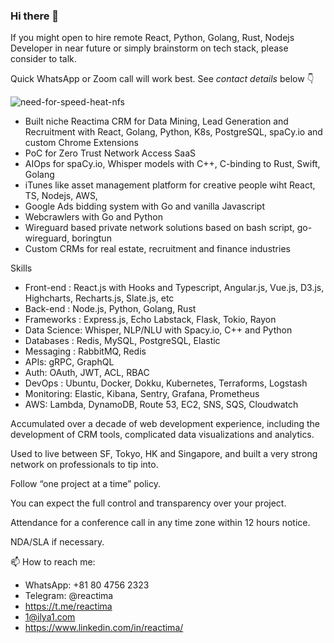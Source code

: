 ### Hi there 👋

If you might open to hire remote React, Python, Golang, Rust, Nodejs Developer in near future or simply brainstorm on tech stack, please consider to talk. 

Quick WhatsApp or Zoom call will work best. See *contact details* below 👇

![need-for-speed-heat-nfs](https://user-images.githubusercontent.com/15165494/203860579-e20b9047-747f-4860-94e2-c3b98ccfd714.gif)

- Built niche Reactima CRM for Data Mining, Lead Generation and Recruitment with React, Golang, Python, K8s, PostgreSQL, spaCy.io and custom Chrome Extensions
- PoC for Zero Trust Network Access SaaS
- AIOps for spaCy.io, Whisper models with C++, C-binding to Rust, Swift, Golang 
- iTunes like asset management platform for creative people wiht React, TS, Nodejs, AWS, 
- Google Ads bidding system with Go and vanilla Javascript 
- Webcrawlers with Go and Python 
- Wireguard based private network solutions based on bash script, go-wireguard, boringtun 
- Custom CRMs for real estate, recruitment and finance industries

Skills 

- Front-end : React.js with Hooks and Typescript, Angular.js, Vue.js, D3.js, Highcharts, Recharts.js, Slate.js, etc
- Back-end : Node.js, Python, Golang, Rust
- Frameworks : Express.js, Echo Labstack, Flask, Tokio, Rayon
- Data Science: Whisper, NLP/NLU with Spacy.io, C++ and Python
- Databases : Redis, MySQL, PostgreSQL, Elastic
- Messaging : RabbitMQ, Redis
- APIs: gRPC, GraphQL
- Auth: OAuth, JWT, ACL, RBAC
- DevOps : Ubuntu, Docker, Dokku, Kubernetes, Terraforms, Logstash
- Monitoring: Elastic, Kibana, Sentry, Grafana, Prometheus
- AWS: Lambda, DynamoDB, Route 53, EC2, SNS, SQS, Cloudwatch

Accumulated over a decade of web development experience, including the development of CRM tools, complicated data visualizations and analytics.

Used to live between SF, Tokyo, HK and Singapore, and built a very strong network on professionals to tip into.

Follow “one project at a time” policy.

You can expect the full control and transparency over your project.

Attendance for a conference call in any time zone within 12 hours notice.

NDA/SLA if necessary.

📫 How to reach me:

- WhatsApp: +81 80 4756 2323  
- Telegram: @reactima
- https://t.me/reactima
- 1@ilya1.com
- https://www.linkedin.com/in/reactima/
